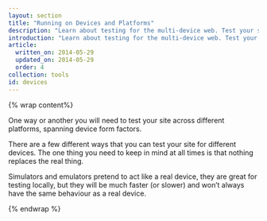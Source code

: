 ```yaml
---
layout: section
title: "Running on Devices and Platforms"
description: "Learn about testing for the multi-device web. Test your site's responsive layouts and performance on real and virtual devices."
introduction: "Learn about testing for the multi-device web. Test your site's responsive layouts and performance on real and virtual devices."
article:
  written_on: 2014-05-29
  updated_on: 2014-05-29
  order: 4
collection: tools
id: devices
---
```


{% wrap content%}

One way or another you will need to test your site across different platforms,
spanning device form factors.

There are a few different ways that you can test your site for different devices.
The one thing you need to keep in mind at all times is that nothing replaces the real thing.

Simulators and emulators pretend to act like a real device, they are great for
testing locally, but they will be much faster (or slower) and won’t always have
the same behaviour as a real device.

{% endwrap %}
